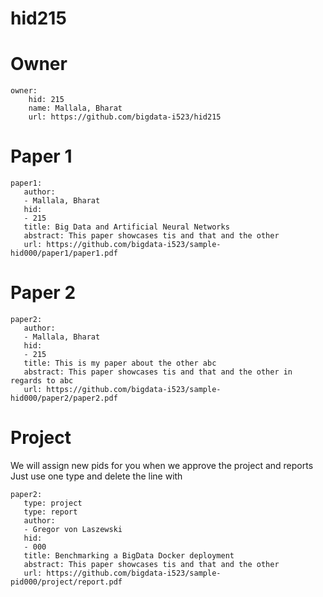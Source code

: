# hid215


# Owner

```
owner:
    hid: 215
    name: Mallala, Bharat
    url: https://github.com/bigdata-i523/hid215
```

# Paper 1

```
paper1:
   author: 
   - Mallala, Bharat
   hid:
   - 215
   title: Big Data and Artificial Neural Networks
   abstract: This paper showcases tis and that and the other
   url: https://github.com/bigdata-i523/sample-hid000/paper1/paper1.pdf
```
   
# Paper 2

```
paper2:
   author: 
   - Mallala, Bharat
   hid:
   - 215
   title: This is my paper about the other abc
   abstract: This paper showcases tis and that and the other in regards to abc
   url: https://github.com/bigdata-i523/sample-hid000/paper2/paper2.pdf   
```

# Project 

We will assign new pids for you when we approve the project and reports   
Just use one type and delete the line with 

```
paper2:
   type: project
   type: report
   author: 
   - Gregor von Laszewski
   hid:
   - 000
   title: Benchmarking a BigData Docker deployment
   abstract: This paper showcases tis and that and the other 
   url: https://github.com/bigdata-i523/sample-pid000/project/report.pdf
```
   
